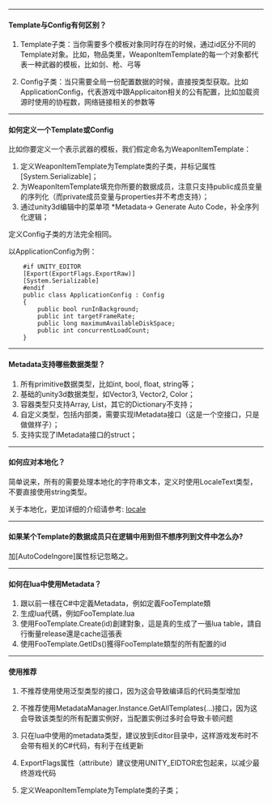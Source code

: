 

---
#### Template与Config有何区别？

1. Template子类：当你需要多个模板对象同时存在的时候，通过id区分不同的Template对象。比如，物品类里，WeaponItemTemplate的每一个对象都代表一种武器的模板，比如剑、枪、弓等

2. Config子类：当只需要全局一份配置数据的时候，直接按类型获取。比如ApplicationConfig，代表游戏中跟Applicaiton相关的公有配置，比如加载资源时使用的协程数，网络链接相关的参数等

---
#### 如何定义一个Template或Config

比如你要定义一个表示武器的模板，我们假定命名为WeaponItemTemplate：

1. 定义WeaponItemTemplate为Template类的子类，并标记属性[System.Serializable]；
1. 为WeaponItemTemplate填充你所要的数据成员，注意只支持public成员变量的序列化（而private成员变量与properties并不考虑支持）；
1. 通过unity3d编辑中的菜单项  *Metadata-> Generate Auto Code，补全序列化逻辑；

定义Config子类的方法完全相同。

以ApplicationConfig为例：

```
    #if UNITY_EDITOR
    [Export(ExportFlags.ExportRaw)]
    [System.Serializable]
    #endif
    public class ApplicationConfig : Config
    {
        public bool runInBackground;
        public int targetFrameRate;
        public long maximumAvailableDiskSpace;
        public int concurrentLoadCount;
    }
```

---
#### Metadata支持哪些数据类型？

1. 所有primitive数据类型，比如int, bool, float, string等；
1. 基础的unity3d数据类型，如Vector3, Vector2, Color；
1. 容器类型只支持Array, List，其它的Dictionary不支持；
1. 自定义类型，包括内部类，需要实现IMetadata接口（这是一个空接口，只是做做样子）；
1. 支持实现了IMetadata接口的struct；

---
#### 如何应对本地化？

简单说来，所有的需要处理本地化的字符串文本，定义时使用LocaleText类型，不要直接使用string类型。

关于本地化，更加详细的介绍请参考: [locale](locale.md)

---
#### 如果某个Template的数据成员只在逻辑中用到但不想序列到文件中怎么办?

加[AutoCodeIngore]属性标记忽略之。

---
#### 如何在lua中使用Metadata？

1. 跟以前一樣在C#中定義Metadata，例如定義FooTemplate類
1. 生成lua代碼，例如FooTemplate.lua
1. 使用FooTemplate.Create(id)創建對象，這是真的生成了一張lua table，請自行衡量release還是cache這張表
1. 使用FooTemplate.GetIDs()獲得FooTemplate類型的所有配置的id

---
#### 使用推荐

1. 不推荐使用使用泛型类型的接口，因为这会导致编译后的代码类型增加
2. 不推荐使用MetadataManager.Instance.GetAllTemplates(...)接口，因为这会导致该类型的所有配置实例好，当配置实例过多时会导致卡顿问题
3. 只在lua中使用的metadata类型，建议放到Editor目录中，这样游戏发布时不会带有相关的C#代码，有利于在线更新
4. ExportFlags属性（attribute）建议使用UNITY_EIDTOR宏包起来，以减少最终游戏代码

1. 定义WeaponItemTemplate为Template类的子类；
